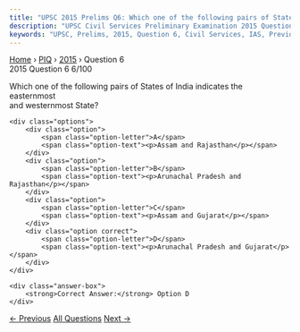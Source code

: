 ```yaml
---
title: "UPSC 2015 Prelims Q6: Which one of the following pairs of States of India indicate..."
description: "UPSC Civil Services Preliminary Examination 2015 Question 6 with options and answer"
keywords: "UPSC, Prelims, 2015, Question 6, Civil Services, IAS, Previous Year Questions"
---
```


<nav class="breadcrumb">
    <a href="../../">Home</a>
    <span>›</span>
    <a href="../">PIQ</a>
    <span>›</span>
    <a href="./">2015</a>
    <span>›</span>
    <span>Question 6</span>
</nav>

<div class="question-header">
    <div class="question-meta">
        <span class="year-badge">2015</span>
        <span class="question-number">Question 6</span>
        <span class="progress">6/100</span>
    </div>
    <div class="progress-bar">
        <div class="progress-fill" style="width: 6.0%"></div>
    </div>
</div>

<div class="question-content">
    <div class="question-text">
        <p>Which one of the following pairs of States of India indicates the easternmost<br />
and westernmost State?</p>
    </div>
    
    <div class="options">
        <div class="option">
            <span class="option-letter">A</span>
            <span class="option-text"><p>Assam and Rajasthan</p></span>
        </div>
        <div class="option">
            <span class="option-letter">B</span>
            <span class="option-text"><p>Arunachal Pradesh and Rajasthan</p></span>
        </div>
        <div class="option">
            <span class="option-letter">C</span>
            <span class="option-text"><p>Assam and Gujarat</p></span>
        </div>
        <div class="option correct">
            <span class="option-letter">D</span>
            <span class="option-text"><p>Arunachal Pradesh and Gujarat</p></span>
        </div>
    </div>

    <div class="answer-box">
        <strong>Correct Answer:</strong> Option D
    </div>
</div>

<div class="question-nav">
    <a href="../q005-in-the-south-atlantic-and-south-eastern-pacific-re/" class="nav-btn prev">← Previous</a>
    <a href="../" class="nav-btn center">All Questions</a>
    <a href="../q007-consider-the-following-statements-regarding-the-di/" class="nav-btn next">Next →</a>
</div>
